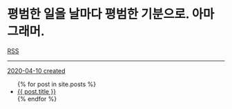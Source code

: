 # 평범한 일을 날마다 평범한 기분으로. 아마그래머.

<link rel="alternate" type="application/atom+xml" title="iloy’s blog" href="/feed.xml">

[RSS](/feed.xml)

---

[2020-04-10 created](/2020/04/10/created)

<ul>
  {% for post in site.posts %}
    <li>
      <a href="{{ post.url }}">{{ post.title }}</a>
    </li>
  {% endfor %}
</ul>
